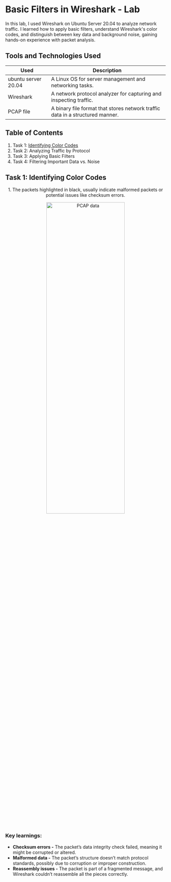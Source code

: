 # Basic Filters in Wireshark - Lab

In this lab, I used Wireshark on Ubuntu Server 20.04 to analyze network traffic. I learned how to apply basic filters, understand Wireshark's color codes, and distinguish between key data and background noise, gaining hands-on experience with packet analysis.

## Tools and Technologies Used 
| Used                                    | Description                                                                                       |
|-----------------------------------------|---------------------------------------------------------------------------------------------------|
| ubuntu server 20.04  | A Linux OS for server management and networking tasks.    |
| Wireshark                                 | A network protocol analyzer for capturing and inspecting traffic.           |
| PCAP file                                 | A binary file format that stores network traffic data in a structured manner.          |

## Table of Contents
1. Task 1: [Identifying Color Codes](https://github.com/fabiancruzcs/Using-Basic-Filters-in-Wireshark/edit/main/README.md#task-1-identifying-color-codes)
2. Task 2: Analyzing Traffic by Protocol
3. Task 3: Applying Basic Filters
4. Task 4: Filtering Important Data vs. Noise

## Task 1: Identifying Color Codes

<p align="center">
1. The packets highlighted in black, usually indicate malformed packets or potential issues like checksum errors. </p>
<p align="center">
<img src="https://imgur.com/ogXBYsm.png" height="50%" width="70%" alt="PCAP data"/>

### Key learnings:
- **Checksum errors -** The packet’s data integrity check failed, meaning it might be corrupted or altered.
- **Malformed data -** The packet’s structure doesn’t match protocol standards, possibly due to corruption or improper construction.
- **Reassembly issues -** The packet is part of a fragmented message, and Wireshark couldn’t reassemble all the pieces correctly.

